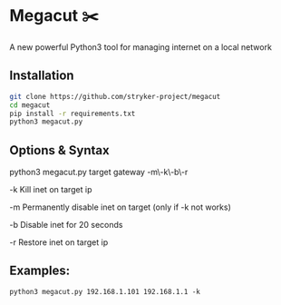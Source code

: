 # Megacut ✂️
A new powerful Python3 tool for managing internet on a local network
## Installation
```bash
git clone https://github.com/stryker-project/megacut
cd megacut
pip install -r requirements.txt
python3 megacut.py
```
## Options & Syntax
python3 megacut.py target gateway -m\\-k\\-b\\-r

   -k Kill inet on target ip
   
   -m Permanently disable inet on target (only if -k not works)
   
   -b Disable inet for 20 seconds
   
   -r Restore inet on target ip
   

## Examples:

`python3 megacut.py 192.168.1.101 192.168.1.1 -k`
